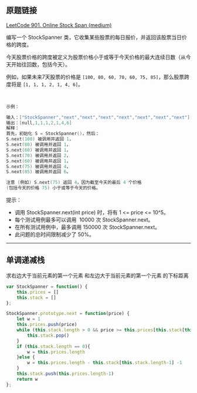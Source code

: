 ## 原题链接

[LeetCode 901. Online Stock Span (medium)](https://leetcode-cn.com/problems/online-stock-span/)

编写一个 StockSpanner 类，它收集某些股票的每日报价，并返回该股票当日价格的跨度。

今天股票价格的跨度被定义为股票价格小于或等于今天价格的最大连续日数（从今天开始往回数，包括今天）。

例如，如果未来7天股票的价格是 `[100, 80, 60, 70, 60, 75, 85]`，那么股票跨度将是 `[1, 1, 1, 2, 1, 4, 6]`。

 
```cpp
示例：

输入：["StockSpanner","next","next","next","next","next","next","next"], [[],[100],[80],[60],[70],[60],[75],[85]]
输出：[null,1,1,1,2,1,4,6]
解释：
首先，初始化 S = StockSpanner()，然后：
S.next(100) 被调用并返回 1，
S.next(80) 被调用并返回 1，
S.next(60) 被调用并返回 1，
S.next(70) 被调用并返回 2，
S.next(60) 被调用并返回 1，
S.next(75) 被调用并返回 4，
S.next(85) 被调用并返回 6。

注意 (例如) S.next(75) 返回 4，因为截至今天的最后 4 个价格
(包括今天的价格 75) 小于或等于今天的价格。
```

提示：

- 调用 StockSpanner.next(int price) 时，将有 1 <= price <= 10^5。
- 每个测试用例最多可以调用  10000 次 StockSpanner.next。
- 在所有测试用例中，最多调用 150000 次 StockSpanner.next。
- 此问题的总时间限制减少了 50%。

---

## 单调递减栈

求右边大于当前元素的第一个元素 和左边大于当前元素的第一个元素 的下标距离

```javascript
var StockSpanner = function() {
    this.prices = []
    this.stack = []
};

StockSpanner.prototype.next = function(price) {
    let w = 1
    this.prices.push(price)
    while (this.stack.length > 0 && price >= this.prices[this.stack[this.stack.length-1]] ){
        this.stack.pop()
    }
    if (this.stack.length == 0){
        w = this.prices.length
    }else {
        w = this.prices.length - this.stack[this.stack.length-1] -1
    }
    this.stack.push(this.prices.length-1)
    return w
};
```
